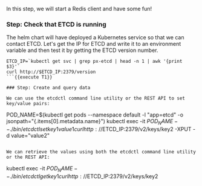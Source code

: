 In this step, we will start a Redis client and have some fun!

### Step: Check that ETCD is running

The helm chart will have deployed a Kubernetes service so that we can contact ETCD. Let's get the IP for ETCD and write it to an environment variable and then test it by getting the ETCD version number.
```
ETCD_IP=`kubectl get svc | grep px-etcd | head -n 1 | awk '{print $3}'`
curl http://$ETCD_IP:2379/version
```{{execute T1}}

### Step: Create and query data 

We can use the etcdctl command line utility or the REST API to set key/value pairs:
```
POD_NAME=$(kubectl get pods --namespace default -l "app=etcd" -o jsonpath="{.items[0].metadata.name}")
kubectl exec -it $POD_NAME -- ./bin/etcdctl set key1 value1
curl http://$ETCD_IP:2379/v2/keys/key2 -XPUT -d value="value2"
```{{execute T1}}

We can retrieve the values using both the etcdctl command line utility or the REST API:
```
kubectl exec -it $POD_NAME -- ./bin/etcdctl get key1
curl http://$ETCD_IP:2379/v2/keys/key2
```{{execute T1}}
